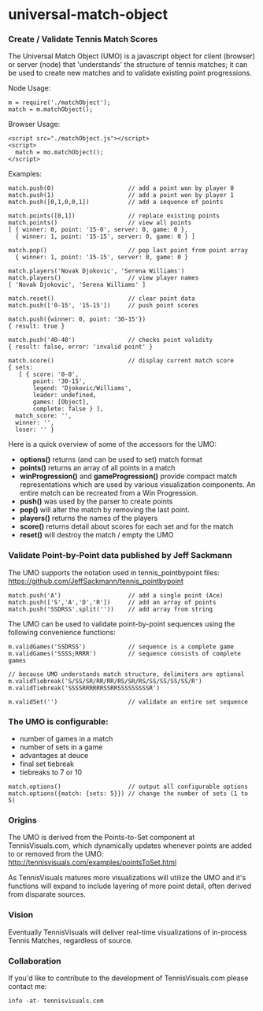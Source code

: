 # universal-match-object
### Create / Validate Tennis Match Scores

The Universal Match Object (UMO) is a javascript object for client (browser) or server (node) that 'understands' the structure of tennis matches;
it can be used to create new matches and to validate existing point progressions.

Node Usage:
```
m = require('./matchObject');
match = m.matchObject();
```

Browser Usage:
```
<script src="./matchObject.js"></script>
<script>
  match = mo.matchObject();
</script>
```

Examples:
```
match.push(0)                     // add a point won by player 0
match.push(1)                     // add a point won by player 1
match.push([0,1,0,0,1])           // add a sequence of points

match.points([0,1])               // replace existing points  
match.points()                    // view all points
[ { winner: 0, point: '15-0', server: 0, game: 0 },
  { winner: 1, point: '15-15', server: 0, game: 0 } ]

match.pop()                       // pop last point from point array
  { winner: 1, point: '15-15', server: 0, game: 0 }

match.players('Novak Djokovic', 'Serena Williams')
match.players()                   // view player names
[ 'Novak Djokovic', 'Serena Williams' ]

match.reset()                     // clear point data
match.push(['0-15', '15-15'])     // push point scores

match.push({winner: 0, point: '30-15'})
{ result: true }

match.push('40-40')               // checks point validity
{ result: false, error: 'invalid point' }

match.score()                     // display current match score
{ sets:
   [ { score: '0-0',
       point: '30-15',
       legend: 'Djokovic/Williams',
       leader: undefined,
       games: [Object],
       complete: false } ],
  match_score: '',
  winner: '',
  loser: '' }
```
Here is a quick overview of some of the accessors for the UMO:
- **options()** returns (and can be used to set) match format
- **points()** returns an array of all points in a match
- **winProgression()** and **gameProgression()** provide compact match representations which are used by various visualization components.  An entire match can be recreated from a Win Progression.
- **push()** was used by the parser to create points
- **pop()** will alter the match by removing the last point.
- **players()** returns the names of the players
- **score()** returns detail about scores for each set and for the match
- **reset()** will destroy the match / empty the UMO

### Validate Point-by-Point data published by Jeff Sackmann
The UMO supports the notation used in tennis_pointbypoint files:
https://github.com/JeffSackmann/tennis_pointbypoint
```
match.push('A')                   // add a single point (Ace)
match.push(['S','A','D','R'])     // add an array of points
match.push('SSDRSS'.split(''))    // add array from string
```
The UMO can be used to validate point-by-point sequences using the following convenience functions:
```
m.validGames('SSDRSS')            // sequence is a complete game
m.validGames('SSSS;RRRR')         // sequence consists of complete games

// because UMO understands match structure, delimiters are optional
m.validTiebreak('S/SS/SR/RR/RR/RS/SR/RS/SS/SS/SS/SS/R')
m.validTiebreak('SSSSRRRRRRSSRRSSSSSSSSSR')

m.validSet('')                    // validate an entire set sequence
```
### The UMO is configurable:
 - number of games in a match
 - number of sets in a game
 - advantages at deuce
 - final set tiebreak
 - tiebreaks to 7 or 10

```
match.options()                   // output all configurable options
match.options({match: {sets: 5}}) // change the number of sets (1 to 5)
```
### Origins
The UMO is derived from the Points-to-Set component at TennisVisuals.com, which dynamically updates whenever points are added to or removed from the UMO:
http://tennisvisuals.com/examples/pointsToSet.html

As TennisVisuals matures more visualizations will utilize the UMO and it's functions will expand to include layering of more point detail, often derived from disparate sources.

### Vision
Eventually TennisVisuals will deliver real-time visualizations of in-process Tennis Matches, regardless of source.

### Collaboration
If you'd like to contribute to the development of TennisVisuals.com please contact me:
```
info -at- tennisvisuals.com
```
